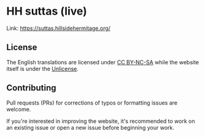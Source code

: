 # HH suttas (live)
Link: https://suttas.hillsidehermitage.org/

## License
The English translations are licensed under [CC BY-NC-SA](https://creativecommons.org/licenses/by-nc-sa/4.0/) while the website itself is under the [Unlicense](https://choosealicense.com/licenses/unlicense/).

## Contributing
Pull requests (PRs) for corrections of typos or formatting issues are welcome.

If you're interested in improving the website, it's recommended to work on an existing issue or open a new issue before beginning your work.
